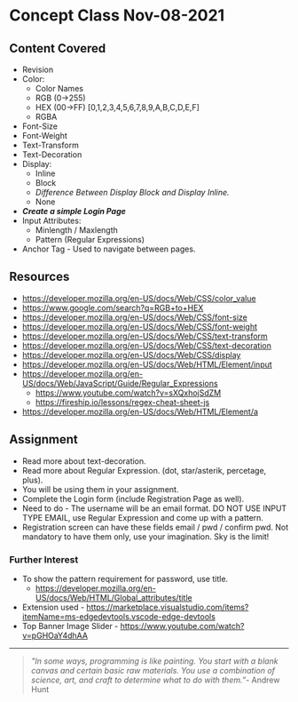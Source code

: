 # Concept Class Nov-08-2021

## Content Covered
- Revision
- Color: 
    - Color Names
    - RGB (0->255)
    - HEX (00->FF) [0,1,2,3,4,5,6,7,8,9,A,B,C,D,E,F]
    - RGBA
- Font-Size
- Font-Weight
- Text-Transform
- Text-Decoration
- Display:
    - Inline
    - Block
    - *Difference Between Display Block and Display Inline.*
    - None
- ***Create a simple Login Page***
- Input Attributes:
    - Minlength / Maxlength
    - Pattern (Regular Expressions)
- Anchor Tag - Used to navigate between pages.

## Resources
- https://developer.mozilla.org/en-US/docs/Web/CSS/color_value
- https://www.google.com/search?q=RGB+to+HEX
- https://developer.mozilla.org/en-US/docs/Web/CSS/font-size
- https://developer.mozilla.org/en-US/docs/Web/CSS/font-weight
- https://developer.mozilla.org/en-US/docs/Web/CSS/text-transform
- https://developer.mozilla.org/en-US/docs/Web/CSS/text-decoration
- https://developer.mozilla.org/en-US/docs/Web/CSS/display
- https://developer.mozilla.org/en-US/docs/Web/HTML/Element/input
- https://developer.mozilla.org/en-US/docs/Web/JavaScript/Guide/Regular_Expressions
    - https://www.youtube.com/watch?v=sXQxhojSdZM
    - https://fireship.io/lessons/regex-cheat-sheet-js
- https://developer.mozilla.org/en-US/docs/Web/HTML/Element/a

## Assignment
- Read more about text-decoration.
- Read more about Regular Expression. (dot, star/asterik, percetage, plus).
- You will be using them in your assignment.
- Complete the Login form (include Registration Page as well).
- Need to do - The username will be an email format. DO NOT USE INPUT TYPE EMAIL, use Regular Expression and come up with a pattern.
- Registration screen can have these fields email / pwd / confirm pwd. Not mandatory to have them only, use your imagination. Sky is the limit!

### Further Interest
- To show the pattern requirement for password, use title.
    - https://developer.mozilla.org/en-US/docs/Web/HTML/Global_attributes/title
- Extension used - https://marketplace.visualstudio.com/items?itemName=ms-edgedevtools.vscode-edge-devtools
- Top Banner Image Slider - https://www.youtube.com/watch?v=pGHOaY4dhAA

---
> *"In some ways, programming is like painting. You start with a blank canvas and certain basic raw materials. You use a combination of science, art, and craft to determine what to do with them.”*- Andrew Hunt
